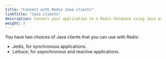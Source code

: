 ```yaml
---
title: "Connect with Redis Java clients"
linkTitle: "Java clients"
description: Connect your application to a Redis database using Java and try an example
weight: 3
---
```


You have two choices of Java clients that you can use with Redis:

- Jedis, for synchronous applications.
- Lettuce, for asynchronous and reactive applications.
